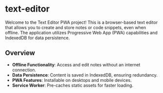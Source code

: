 # text-editor

Welcome to the Text Editor PWA project! This is a browser-based text editor that allows you to create and store notes or code snippets, even when offline. The application utilizes Progressive Web App (PWA) capabilities and IndexedDB for data persistence.

## Overview

- **Offline Functionality**: Access and edit notes without an internet connection.
- **Data Persistence**: Content is saved in IndexedDB, ensuring redundancy.
- **PWA Features**: Installable on desktops and mobile devices.
- **Service Worker**: Pre-caches static assets for faster loading.

